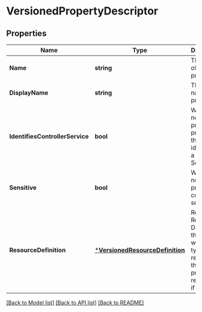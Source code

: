 # VersionedPropertyDescriptor

## Properties
Name | Type | Description | Notes
------------ | ------------- | ------------- | -------------
**Name** | **string** | The name of the property | [optional] [default to null]
**DisplayName** | **string** | The display name of the property | [optional] [default to null]
**IdentifiesControllerService** | **bool** | Whether or not the property provides the identifier of a Controller Service | [optional] [default to null]
**Sensitive** | **bool** | Whether or not the property is considered sensitive | [optional] [default to null]
**ResourceDefinition** | [***VersionedResourceDefinition**](VersionedResourceDefinition.md) | Returns the Resource Definition that defines which type(s) of resource(s) this property references, if any | [optional] [default to null]

[[Back to Model list]](../README.md#documentation-for-models) [[Back to API list]](../README.md#documentation-for-api-endpoints) [[Back to README]](../README.md)


